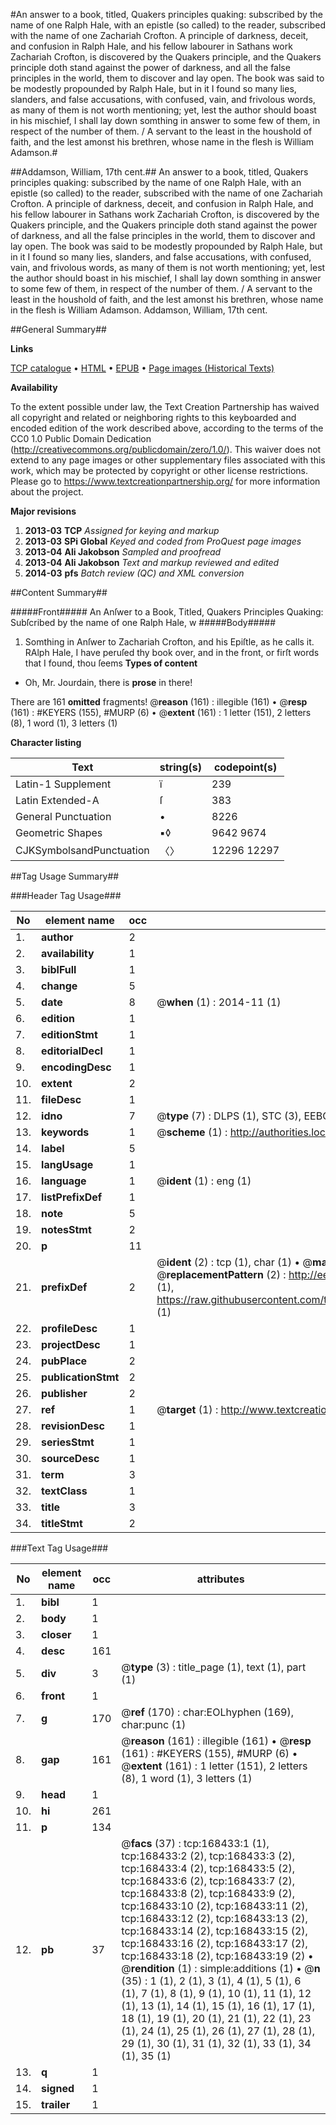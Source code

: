 #An answer to a book, titled, Quakers principles quaking: subscribed by the name of one Ralph Hale, with an epistle (so called) to the reader, subscribed with the name of one Zachariah Crofton. A principle of darkness, deceit, and confusion in Ralph Hale, and his fellow labourer in Sathans work Zachariah Crofton, is discovered by the Quakers principle, and the Quakers principle doth stand against the power of darkness, and all the false principles in the world, them to discover and lay open. The book was said to be modestly propounded by Ralph Hale, but in it I found so many lies, slanders, and false accusations, with confused, vain, and frivolous words, as many of them is not worth mentioning; yet, lest the author should boast in his mischief, I shall lay down somthing in answer to some few of them, in respect of the number of them. / A servant to the least in the houshold of faith, and the lest amonst his brethren, whose name in the flesh is William Adamson.#

##Addamson, William, 17th cent.##
An answer to a book, titled, Quakers principles quaking: subscribed by the name of one Ralph Hale, with an epistle (so called) to the reader, subscribed with the name of one Zachariah Crofton. A principle of darkness, deceit, and confusion in Ralph Hale, and his fellow labourer in Sathans work Zachariah Crofton, is discovered by the Quakers principle, and the Quakers principle doth stand against the power of darkness, and all the false principles in the world, them to discover and lay open. The book was said to be modestly propounded by Ralph Hale, but in it I found so many lies, slanders, and false accusations, with confused, vain, and frivolous words, as many of them is not worth mentioning; yet, lest the author should boast in his mischief, I shall lay down somthing in answer to some few of them, in respect of the number of them. / A servant to the least in the houshold of faith, and the lest amonst his brethren, whose name in the flesh is William Adamson.
Addamson, William, 17th cent.

##General Summary##

**Links**

[TCP catalogue](http://www.ota.ox.ac.uk/tcp/)  • 
[HTML](http://tei.it.ox.ac.uk/tcp/Texts-HTML/free/A75/A75872.html)  • 
[EPUB](http://tei.it.ox.ac.uk/tcp/Texts-EPUB/free/A75/A75872.epub) • 
[Page images (Historical Texts)](https://historicaltexts.jisc.ac.uk/eebo-99865806e)

**Availability**

To the extent possible under law, the Text Creation Partnership has waived all copyright and related or neighboring rights to this keyboarded and encoded edition of the work described above, according to the terms of the CC0 1.0 Public Domain Dedication (http://creativecommons.org/publicdomain/zero/1.0/). This waiver does not extend to any page images or other supplementary files associated with this work, which may be protected by copyright or other license restrictions. Please go to https://www.textcreationpartnership.org/ for more information about the project.

**Major revisions**

1. __2013-03__ __TCP__ *Assigned for keying and markup*
1. __2013-03__ __SPi Global__ *Keyed and coded from ProQuest page images*
1. __2013-04__ __Ali Jakobson__ *Sampled and proofread*
1. __2013-04__ __Ali Jakobson__ *Text and markup reviewed and edited*
1. __2014-03__ __pfs__ *Batch review (QC) and XML conversion*

##Content Summary##

#####Front#####
An Anſwer to a Book, Titled, Quakers Principles Quaking: Subſcribed by the name of one Ralph Hale, w
#####Body#####

1. Somthing in Anſwer to Zachariah Crofton, and his Epiſtle, as he calls it.
RAlph Hale, I have peruſed thy book over, and in the front, or firſt words that I found, thou ſeems 
**Types of content**

  * Oh, Mr. Jourdain, there is **prose** in there!

There are 161 **omitted** fragments! 
 @__reason__ (161) : illegible (161)  •  @__resp__ (161) : #KEYERS (155), #MURP (6)  •  @__extent__ (161) : 1 letter (151), 2 letters (8), 1 word (1), 3 letters (1)

**Character listing**


|Text|string(s)|codepoint(s)|
|---|---|---|
|Latin-1 Supplement|ï|239|
|Latin Extended-A|ſ|383|
|General Punctuation|•|8226|
|Geometric Shapes|▪◊|9642 9674|
|CJKSymbolsandPunctuation|〈〉|12296 12297|

##Tag Usage Summary##

###Header Tag Usage###

|No|element name|occ|attributes|
|---|---|---|---|
|1.|__author__|2||
|2.|__availability__|1||
|3.|__biblFull__|1||
|4.|__change__|5||
|5.|__date__|8| @__when__ (1) : 2014-11 (1)|
|6.|__edition__|1||
|7.|__editionStmt__|1||
|8.|__editorialDecl__|1||
|9.|__encodingDesc__|1||
|10.|__extent__|2||
|11.|__fileDesc__|1||
|12.|__idno__|7| @__type__ (7) : DLPS (1), STC (3), EEBO-CITATION (1), PROQUEST (1), VID (1)|
|13.|__keywords__|1| @__scheme__ (1) : http://authorities.loc.gov/ (1)|
|14.|__label__|5||
|15.|__langUsage__|1||
|16.|__language__|1| @__ident__ (1) : eng (1)|
|17.|__listPrefixDef__|1||
|18.|__note__|5||
|19.|__notesStmt__|2||
|20.|__p__|11||
|21.|__prefixDef__|2| @__ident__ (2) : tcp (1), char (1)  •  @__matchPattern__ (2) : ([0-9\-]+):([0-9IVX]+) (1), (.+) (1)  •  @__replacementPattern__ (2) : http://eebo.chadwyck.com/downloadtiff?vid=$1&page=$2 (1), https://raw.githubusercontent.com/textcreationpartnership/Texts/master/tcpchars.xml#$1 (1)|
|22.|__profileDesc__|1||
|23.|__projectDesc__|1||
|24.|__pubPlace__|2||
|25.|__publicationStmt__|2||
|26.|__publisher__|2||
|27.|__ref__|1| @__target__ (1) : http://www.textcreationpartnership.org/docs/. (1)|
|28.|__revisionDesc__|1||
|29.|__seriesStmt__|1||
|30.|__sourceDesc__|1||
|31.|__term__|3||
|32.|__textClass__|1||
|33.|__title__|3||
|34.|__titleStmt__|2||


###Text Tag Usage###

|No|element name|occ|attributes|
|---|---|---|---|
|1.|__bibl__|1||
|2.|__body__|1||
|3.|__closer__|1||
|4.|__desc__|161||
|5.|__div__|3| @__type__ (3) : title_page (1), text (1), part (1)|
|6.|__front__|1||
|7.|__g__|170| @__ref__ (170) : char:EOLhyphen (169), char:punc (1)|
|8.|__gap__|161| @__reason__ (161) : illegible (161)  •  @__resp__ (161) : #KEYERS (155), #MURP (6)  •  @__extent__ (161) : 1 letter (151), 2 letters (8), 1 word (1), 3 letters (1)|
|9.|__head__|1||
|10.|__hi__|261||
|11.|__p__|134||
|12.|__pb__|37| @__facs__ (37) : tcp:168433:1 (1), tcp:168433:2 (2), tcp:168433:3 (2), tcp:168433:4 (2), tcp:168433:5 (2), tcp:168433:6 (2), tcp:168433:7 (2), tcp:168433:8 (2), tcp:168433:9 (2), tcp:168433:10 (2), tcp:168433:11 (2), tcp:168433:12 (2), tcp:168433:13 (2), tcp:168433:14 (2), tcp:168433:15 (2), tcp:168433:16 (2), tcp:168433:17 (2), tcp:168433:18 (2), tcp:168433:19 (2)  •  @__rendition__ (1) : simple:additions (1)  •  @__n__ (35) : 1 (1), 2 (1), 3 (1), 4 (1), 5 (1), 6 (1), 7 (1), 8 (1), 9 (1), 10 (1), 11 (1), 12 (1), 13 (1), 14 (1), 15 (1), 16 (1), 17 (1), 18 (1), 19 (1), 20 (1), 21 (1), 22 (1), 23 (1), 24 (1), 25 (1), 26 (1), 27 (1), 28 (1), 29 (1), 30 (1), 31 (1), 32 (1), 33 (1), 34 (1), 35 (1)|
|13.|__q__|1||
|14.|__signed__|1||
|15.|__trailer__|1||
